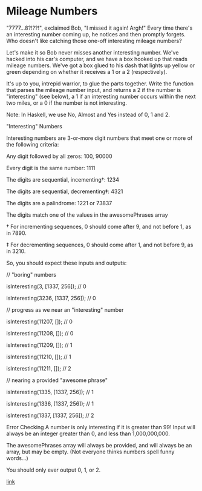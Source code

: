# Mileage Numbers

"7777...8?!??!", exclaimed Bob, "I missed it again! Argh!" Every time there's an interesting number coming up, he notices and then promptly forgets. Who doesn't like catching those one-off interesting mileage numbers?

Let's make it so Bob never misses another interesting number. We've hacked into his car's computer, and we have a box hooked up that reads mileage numbers. We've got a box glued to his dash that lights up yellow or green depending on whether it receives a 1 or a 2 (respectively).

It's up to you, intrepid warrior, to glue the parts together. Write the function that parses the mileage number input, and returns a 2 if the number is "interesting" (see below), a 1 if an interesting number occurs within the next two miles, or a 0 if the number is not interesting.

Note: In Haskell, we use No, Almost and Yes instead of 0, 1 and 2.

"Interesting" Numbers

Interesting numbers are 3-or-more digit numbers that meet one or more of the following criteria:

Any digit followed by all zeros: 100, 90000

Every digit is the same number: 1111

The digits are sequential, incementing†: 1234

The digits are sequential, decrementing‡: 4321

The digits are a palindrome: 1221 or 73837

The digits match one of the values in the awesomePhrases array

† For incrementing sequences, 0 should come after 9, and not before 1, as in 7890.

‡ For decrementing sequences, 0 should come after 1, and not before 9, as in 3210.

So, you should expect these inputs and outputs:

// "boring" numbers

isInteresting(3, [1337, 256]);    // 0

isInteresting(3236, [1337, 256]); // 0

// progress as we near an "interesting" number

isInteresting(11207, []); // 0

isInteresting(11208, []); // 0

isInteresting(11209, []); // 1

isInteresting(11210, []); // 1

isInteresting(11211, []); // 2

// nearing a provided "awesome phrase"

isInteresting(1335, [1337, 256]); // 1

isInteresting(1336, [1337, 256]); // 1

isInteresting(1337, [1337, 256]); // 2

Error Checking
A number is only interesting if it is greater than 99!
Input will always be an integer greater than 0, and less than 1,000,000,000.

The awesomePhrases array will always be provided, and will always be an array, but may be empty. (Not everyone thinks numbers spell funny words...)

You should only ever output 0, 1, or 2.

[link](https://www.codewars.com/kata/52c4dd683bfd3b434c000292/train/javascript)